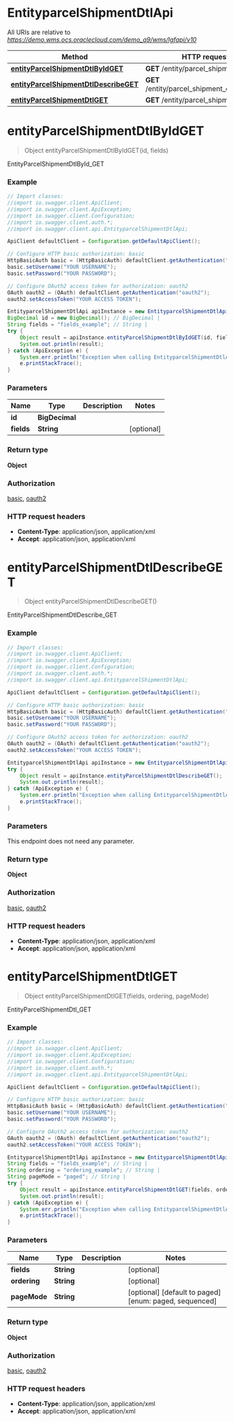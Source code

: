 # EntityparcelShipmentDtlApi

All URIs are relative to *https://demo.wms.ocs.oraclecloud.com/demo_a9/wms/lgfapi/v10*

Method | HTTP request | Description
------------- | ------------- | -------------
[**entityParcelShipmentDtlByIdGET**](EntityparcelShipmentDtlApi.md#entityParcelShipmentDtlByIdGET) | **GET** /entity/parcel_shipment_dtl/{id} | EntityParcelShipmentDtlById_GET
[**entityParcelShipmentDtlDescribeGET**](EntityparcelShipmentDtlApi.md#entityParcelShipmentDtlDescribeGET) | **GET** /entity/parcel_shipment_dtl/describe | EntityParcelShipmentDtlDescribe_GET
[**entityParcelShipmentDtlGET**](EntityparcelShipmentDtlApi.md#entityParcelShipmentDtlGET) | **GET** /entity/parcel_shipment_dtl | EntityParcelShipmentDtl_GET


<a name="entityParcelShipmentDtlByIdGET"></a>
# **entityParcelShipmentDtlByIdGET**
> Object entityParcelShipmentDtlByIdGET(id, fields)

EntityParcelShipmentDtlById_GET



### Example
```java
// Import classes:
//import io.swagger.client.ApiClient;
//import io.swagger.client.ApiException;
//import io.swagger.client.Configuration;
//import io.swagger.client.auth.*;
//import io.swagger.client.api.EntityparcelShipmentDtlApi;

ApiClient defaultClient = Configuration.getDefaultApiClient();

// Configure HTTP basic authorization: basic
HttpBasicAuth basic = (HttpBasicAuth) defaultClient.getAuthentication("basic");
basic.setUsername("YOUR USERNAME");
basic.setPassword("YOUR PASSWORD");

// Configure OAuth2 access token for authorization: oauth2
OAuth oauth2 = (OAuth) defaultClient.getAuthentication("oauth2");
oauth2.setAccessToken("YOUR ACCESS TOKEN");

EntityparcelShipmentDtlApi apiInstance = new EntityparcelShipmentDtlApi();
BigDecimal id = new BigDecimal(); // BigDecimal | 
String fields = "fields_example"; // String | 
try {
    Object result = apiInstance.entityParcelShipmentDtlByIdGET(id, fields);
    System.out.println(result);
} catch (ApiException e) {
    System.err.println("Exception when calling EntityparcelShipmentDtlApi#entityParcelShipmentDtlByIdGET");
    e.printStackTrace();
}
```

### Parameters

Name | Type | Description  | Notes
------------- | ------------- | ------------- | -------------
 **id** | **BigDecimal**|  |
 **fields** | **String**|  | [optional]

### Return type

**Object**

### Authorization

[basic](../README.md#basic), [oauth2](../README.md#oauth2)

### HTTP request headers

 - **Content-Type**: application/json, application/xml
 - **Accept**: application/json, application/xml

<a name="entityParcelShipmentDtlDescribeGET"></a>
# **entityParcelShipmentDtlDescribeGET**
> Object entityParcelShipmentDtlDescribeGET()

EntityParcelShipmentDtlDescribe_GET



### Example
```java
// Import classes:
//import io.swagger.client.ApiClient;
//import io.swagger.client.ApiException;
//import io.swagger.client.Configuration;
//import io.swagger.client.auth.*;
//import io.swagger.client.api.EntityparcelShipmentDtlApi;

ApiClient defaultClient = Configuration.getDefaultApiClient();

// Configure HTTP basic authorization: basic
HttpBasicAuth basic = (HttpBasicAuth) defaultClient.getAuthentication("basic");
basic.setUsername("YOUR USERNAME");
basic.setPassword("YOUR PASSWORD");

// Configure OAuth2 access token for authorization: oauth2
OAuth oauth2 = (OAuth) defaultClient.getAuthentication("oauth2");
oauth2.setAccessToken("YOUR ACCESS TOKEN");

EntityparcelShipmentDtlApi apiInstance = new EntityparcelShipmentDtlApi();
try {
    Object result = apiInstance.entityParcelShipmentDtlDescribeGET();
    System.out.println(result);
} catch (ApiException e) {
    System.err.println("Exception when calling EntityparcelShipmentDtlApi#entityParcelShipmentDtlDescribeGET");
    e.printStackTrace();
}
```

### Parameters
This endpoint does not need any parameter.

### Return type

**Object**

### Authorization

[basic](../README.md#basic), [oauth2](../README.md#oauth2)

### HTTP request headers

 - **Content-Type**: application/json, application/xml
 - **Accept**: application/json, application/xml

<a name="entityParcelShipmentDtlGET"></a>
# **entityParcelShipmentDtlGET**
> Object entityParcelShipmentDtlGET(fields, ordering, pageMode)

EntityParcelShipmentDtl_GET



### Example
```java
// Import classes:
//import io.swagger.client.ApiClient;
//import io.swagger.client.ApiException;
//import io.swagger.client.Configuration;
//import io.swagger.client.auth.*;
//import io.swagger.client.api.EntityparcelShipmentDtlApi;

ApiClient defaultClient = Configuration.getDefaultApiClient();

// Configure HTTP basic authorization: basic
HttpBasicAuth basic = (HttpBasicAuth) defaultClient.getAuthentication("basic");
basic.setUsername("YOUR USERNAME");
basic.setPassword("YOUR PASSWORD");

// Configure OAuth2 access token for authorization: oauth2
OAuth oauth2 = (OAuth) defaultClient.getAuthentication("oauth2");
oauth2.setAccessToken("YOUR ACCESS TOKEN");

EntityparcelShipmentDtlApi apiInstance = new EntityparcelShipmentDtlApi();
String fields = "fields_example"; // String | 
String ordering = "ordering_example"; // String | 
String pageMode = "paged"; // String | 
try {
    Object result = apiInstance.entityParcelShipmentDtlGET(fields, ordering, pageMode);
    System.out.println(result);
} catch (ApiException e) {
    System.err.println("Exception when calling EntityparcelShipmentDtlApi#entityParcelShipmentDtlGET");
    e.printStackTrace();
}
```

### Parameters

Name | Type | Description  | Notes
------------- | ------------- | ------------- | -------------
 **fields** | **String**|  | [optional]
 **ordering** | **String**|  | [optional]
 **pageMode** | **String**|  | [optional] [default to paged] [enum: paged, sequenced]

### Return type

**Object**

### Authorization

[basic](../README.md#basic), [oauth2](../README.md#oauth2)

### HTTP request headers

 - **Content-Type**: application/json, application/xml
 - **Accept**: application/json, application/xml

